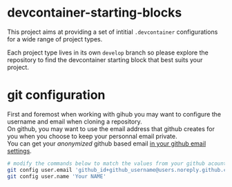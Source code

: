 # devcontainer-starting-blocks

This project aims at providing a set of intitial `.devcontainer` configurations
for a wide range of project types.

Each project type lives in its own `develop` branch so please explore the
repository to find the devcontainer starting block that best suits your
project.

# git configuration
First and foremost when working with gihub you may want to configure the
username and email when cloning a repository.  
On github, you may want to use the email address that github creates for you
when you choose to keep your personnal email private.  
You can get your _anonymized_ github based email [in your github email settings](https://github.com/settings/emails).

```bash
# modify the commands below to match the values from your github acount.
git config user.email 'github_id+github_username@users.noreply.github.com'
git config user.name 'Your NAME'
```
